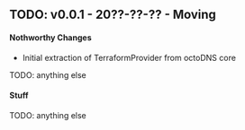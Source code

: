## TODO: v0.0.1 - 20??-??-?? - Moving

#### Nothworthy Changes

* Initial extraction of TerraformProvider from octoDNS core

TODO: anything else

#### Stuff

TODO: anything else
